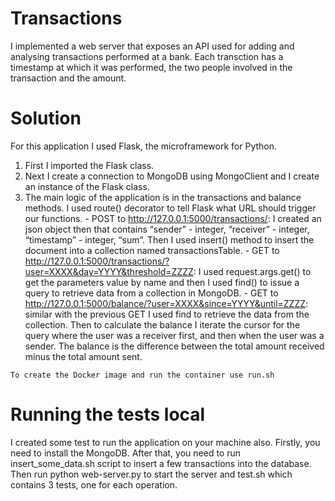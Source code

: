 # Transactions

  I implemented a web server that exposes an API used for adding and analysing transactions performed at a bank. Each transction has a timestamp at which it was performed, the two people involved in the transaction and the amount.
	
# Solution

  For this application I used Flask, the microframework for Python.
  1. First I imported the Flask class.
  2. Next I create a connection to MongoDB using MongoClient and I create an instance of the Flask class.
  3. The main logic of the application is in the transactions and balance methods. I used route() decorator to tell Flask what URL should trigger our functions.
    - POST to http://127.0.0.1:5000/transactions/: I created an json object then that contains “sender” - integer, “receiver” - integer, “timestamp” - integer, “sum”.  Then I used insert() method to insert the document into a collection named transactionsTable.
    - GET to http://127.0.0.1:5000/transactions/?user=XXXX&day=YYYY&threshold=ZZZZ: I used request.args.get() to get the parameters value by name  and then I used find() to issue a query to retrieve data from a collection in MongoDB.
    - GET to http://127.0.0.1:5000/balance/?user=XXXX&since=YYYY&until=ZZZZ: similar with the previous GET I used find to retrieve the data from the collection. Then to calculate the balance I iterate the cursor for the query where the user was a receiver first, and then when the user was a sender. The balance is the difference between the total amount received minus the total amount sent.
    
    To create the Docker image and run the container use run.sh
 

# Running the tests local

  I created some test to run the application on your machine also. 
  Firstly, you need to install the MongoDB. After that, you need to run insert_some_data.sh script to insert a few transactions into the database.
  Then run python web-server.py to start the server and test.sh which contains 3 tests, one for each operation.
	

